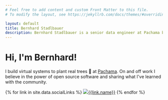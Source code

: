```yaml
---
# Feel free to add content and custom Front Matter to this file.
# To modify the layout, see https://jekyllrb.com/docs/themes/#overriding-theme-defaults

layout: default
title: Bernhard Stadlbauer
description: Bernhard Stadlbauer is a senior data engineer at Pachama based in Graz, Austria.
---
```


<div class="space-y-xl">
  <div class="space-y-md">
    <h1>Hi, I'm Bernhard!</h1>
    <p>
      I build virtual systems to plant real trees 🌳 at <a href="https://www.pachama.com" target="_blank" class="inline">Pachama</a>. On and off work I believe in the power of open source software and sharing what I've learned with the community.
    </p>
  </div>
  <div class="link-bar space-x-md">
    {% for link in site.data.socialLinks %}
    <a target="_blank" href="{{link.url}}" class="space-x-sm"><img class="social-icon" src="{{link.iconPath}}"><span>{{link.name}}</span></a>
    {% endfor %}
  </div>

</div>
